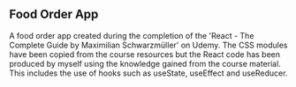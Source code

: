 ## Food Order App

A food order app created during the completion of the 'React - The Complete Guide by Maximilian Schwarzmüller' on Udemy. The CSS modules have been copied from the course resources but the React code has been produced by myself using the knowledge gained from the course material. This includes the use of hooks such as useState, useEffect and useReducer.
